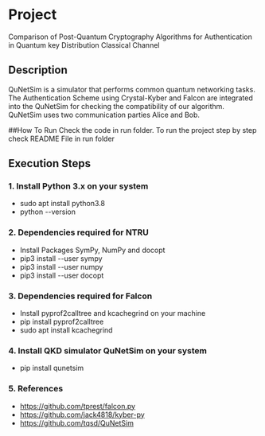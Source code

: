 # Project 
Comparison of Post-Quantum Cryptography Algorithms for Authentication in Quantum key Distribution Classical Channel

## Description
QuNetSim is a simulator that performs common quantum networking tasks. The Authentication Scheme using Crystal-Kyber and Falcon are integrated into the QuNetSim for checking the compatibility of our algorithm. QuNetSim uses two communication parties Alice and Bob. 

##How To Run
Check the code in run folder. To run the project step by step check README File in run folder

## Execution Steps
### 1. Install Python 3.x on your system
* sudo apt install python3.8
* python --version


### 2. Dependencies required for NTRU 
* Install Packages SymPy, NumPy and docopt
* pip3 install --user sympy
* pip3 install --user numpy
* pip3 install --user docopt


### 3. Dependencies required for Falcon
* 	Install pyprof2calltree and kcachegrind on your machine
* 	pip install pyprof2calltree 
* 	sudo apt install kcachegrind


### 4. Install QKD simulator QuNetSim on your system 
*	pip install qunetsim

### 5. References
*  https://github.com/tprest/falcon.py
*  https://github.com/jack4818/kyber-py
*  https://github.com/tqsd/QuNetSim
		 

